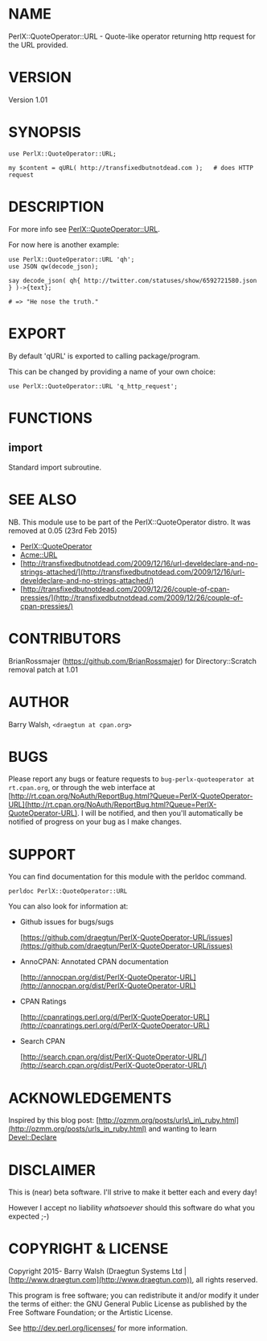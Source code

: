 # NAME

PerlX::QuoteOperator::URL - Quote-like operator returning http request for the URL provided.

# VERSION

Version 1.01

# SYNOPSIS

    use PerlX::QuoteOperator::URL;

    my $content = qURL( http://transfixedbutnotdead.com );   # does HTTP request

# DESCRIPTION

For more info see [PerlX::QuoteOperator::URL](https://metacpan.org/pod/PerlX::QuoteOperator::URL).

For now here is another example:

    use PerlX::QuoteOperator::URL 'qh';
    use JSON qw(decode_json);

    say decode_json( qh{ http://twitter.com/statuses/show/6592721580.json } )->{text};

    # => "He nose the truth."
    

# EXPORT

By default 'qURL' is exported to calling package/program.

This can be changed by providing a name of your own choice:

    use PerlX::QuoteOperator::URL 'q_http_request';
    

# FUNCTIONS

## import

Standard import subroutine.

# SEE ALSO

NB. This module use to be part of the PerlX::QuoteOperator distro.  It was removed at 0.05 (23rd Feb 2015)

- [PerlX::QuoteOperator](https://metacpan.org/pod/PerlX::QuoteOperator)
- [Acme::URL](https://metacpan.org/pod/Acme::URL)
- [http://transfixedbutnotdead.com/2009/12/16/url-develdeclare-and-no-strings-attached/](http://transfixedbutnotdead.com/2009/12/16/url-develdeclare-and-no-strings-attached/)
- [http://transfixedbutnotdead.com/2009/12/26/couple-of-cpan-pressies/](http://transfixedbutnotdead.com/2009/12/26/couple-of-cpan-pressies/)

# CONTRIBUTORS

BrianRossmajer (https://github.com/BrianRossmajer) for Directory::Scratch removal patch at 1.01

# AUTHOR

Barry Walsh, `<draegtun at cpan.org>`

# BUGS

Please report any bugs or feature requests to `bug-perlx-quoteoperator at rt.cpan.org`, or through
the web interface at [http://rt.cpan.org/NoAuth/ReportBug.html?Queue=PerlX-QuoteOperator-URL](http://rt.cpan.org/NoAuth/ReportBug.html?Queue=PerlX-QuoteOperator-URL).  I will be notified, and then you'll
automatically be notified of progress on your bug as I make changes.

# SUPPORT

You can find documentation for this module with the perldoc command.

    perldoc PerlX::QuoteOperator::URL

You can also look for information at:

- Github issues for bugs/sugs

    [https://github.com/draegtun/PerlX-QuoteOperator-URL/issues](https://github.com/draegtun/PerlX-QuoteOperator-URL/issues)

- AnnoCPAN: Annotated CPAN documentation

    [http://annocpan.org/dist/PerlX-QuoteOperator-URL](http://annocpan.org/dist/PerlX-QuoteOperator-URL)

- CPAN Ratings

    [http://cpanratings.perl.org/d/PerlX-QuoteOperator-URL](http://cpanratings.perl.org/d/PerlX-QuoteOperator-URL)

- Search CPAN

    [http://search.cpan.org/dist/PerlX-QuoteOperator-URL/](http://search.cpan.org/dist/PerlX-QuoteOperator-URL/)

# ACKNOWLEDGEMENTS

Inspired by this blog post: [http://ozmm.org/posts/urls\_in\_ruby.html](http://ozmm.org/posts/urls_in_ruby.html) and wanting to learn [Devel::Declare](https://metacpan.org/pod/Devel::Declare)

# DISCLAIMER

This is (near) beta software.   I'll strive to make it better each and every day!

However I accept no liability _whatsoever_ should this software do what you expected ;-)

# COPYRIGHT & LICENSE

Copyright 2015- Barry Walsh (Draegtun Systems Ltd | [http://www.draegtun.com](http://www.draegtun.com)), all rights reserved.

This program is free software; you can redistribute it and/or modify it
under the terms of either: the GNU General Public License as published
by the Free Software Foundation; or the Artistic License.

See http://dev.perl.org/licenses/ for more information.
